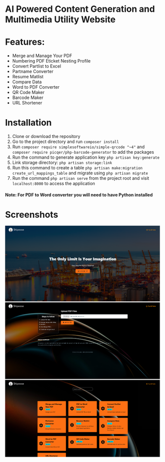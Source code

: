 # AI Powered Content Generation and Multimedia Utility Website

# Features:
* Merge and Manage Your PDF<br>
* Numbering PDF Eticket Nesting Profile<br>
* Convert Partlist to Excel<br>
* Partname Converter<br>
* Resume Matlist<br>
* Compare Data<br>
* Word to PDF Converter<br>
* QR Code Maker<br>
* Barcode Maker<br>
* URL Shortener

# Installation

1. Clone or download the repository
2. Go to the project directory and run `composer install`
3. Run `composer require simplesoftwareio/simple-qrcode "~4"` and `composer require picqer/php-barcode-generator` to add the packages
4. Run the command to generate application key `php artisan key:generate`
5. Link storage directory: `php artisan storage:link`
6. Run this command to create a table `php artisan make:migration create_url_mappings_table` and migrate using `php artisan migrate`
7. Run the command `php artisan serve` from the project root and visit `localhost:8000` to access the application

<h4>Note: For PDF to Word converter you will need to have Python installed</h4>

# Screenshots

![Homepage](https://github.com/NEAR07/ShipEase/blob/april/Screenshots/Home.png)
![PDF Converter](https://github.com/NEAR07/ShipEase/blob/april/Screenshots/Convert%20PDF.png)
![All Tools](https://github.com/NEAR07/ShipEase/blob/april/Screenshots/Tools.png)
 
